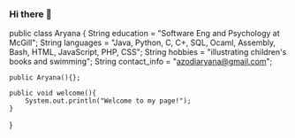 ### Hi there 👋

public class Aryana {
    String education = "Software Eng and Psychology at McGill";
    String languages = "Java, Python, C, C+, SQL, Ocaml, Assembly, Bash, HTML, JavaScript, PHP, CSS";
    String hobbies = "illustrating children's books and swimming";
    String contact_info = "azodiaryana@gmail.com";

    public Aryana(){};

    public void welcome(){
        System.out.println("Welcome to my page!");
    }
}


<!--
**aryana4/aryana4** is a ✨ _special_ ✨ repository because its `README.md` (this file) appears on your GitHub profile.

Here are some ideas to get you started:

- 🔭 I’m currently working on ...
- 🌱 I’m currently learning ...
- 👯 I’m looking to collaborate on ...
- 🤔 I’m looking for help with ...
- 💬 Ask me about ...
- 📫 How to reach me: ...
- 😄 Pronouns: ...
- ⚡ Fun fact: ...
-->
